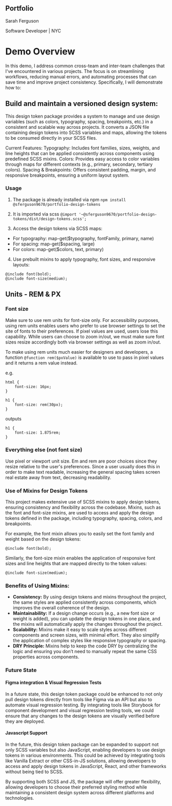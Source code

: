 Portfolio
-
Sarah Ferguson

Software Developer | NYC

# Demo Overview
In this demo, I address common cross-team and inter-team challenges that I've encountered in various projects. The focus is on streamlining workflows, reducing manual errors, and automating processes that can save time and improve project consistency. Specifically, I will demonstrate how to:

## Build and maintain a versioned design system:
This design token package provides a system to manage and use design variables (such as colors, typography, spacing, breakpoints, etc.) in a consistent and scalable way across projects. It converts a JSON file containing design tokens into SCSS variables and maps, allowing the tokens to be consumed directly in your SCSS files.

Current Features:
Typography: Includes font families, sizes, weights, and line heights that can be applied consistently across components using predefined SCSS mixins.
Colors: Provides easy access to color variables through maps for different contexts (e.g., primary, secondary, tertiary colors).
Spacing & Breakpoints: Offers consistent padding, margin, and responsive breakpoints, ensuring a uniform layout system.

### Usage
1. The package is already installed via npm `npm install @sferguson9670/portfolio-design-tokens`

2. It is imported via scss `@import '~@sferguson9670/portfolio-design-tokens/dist/design-tokens.scss';`

3. Access the design tokens via SCSS maps:

* For typography: map-get($typography, fontFamily, primary, name)
* For spacing: map-get($spacing, large)
* For colors: map-get($colors, text, primary)

4. Use prebuilt mixins to apply typography, font sizes, and responsive layouts:
```
@include font(bold);
@include font-size(medium);
```

## Units - REM & PX
### Font size
Make sure to use rem units for font-size only. For accessibility purposes, using rem units enables users who prefer to use browser settings to set the site of fonts to their preferences. If pixel values are used, users lose this capability. While users can choose to zoom in/out, we must make sure font sizes resize accordingly both via browser settings as well as zoom in/out.

To make using rem units much easier for designers and developers, a function `@function rem($pxValue)` is available to use to pass in pixel values and it returns a rem value instead.

e.g. 

```
html {
    font-size: 16px;
}

h1 {
    font-size: rem(30px);
}
```

outputs
```
h1 {
    font-size: 1.875rem;
}
```

### Everything else (not font size)
Use pixel or viewport unit size. Em and rem are poor choices since they resize relative to the user's preferences. Since a user usually does this in order to make text readable, increasing the general spacing takes screen real estate away from text, decreasing readability.

### Use of Mixins for Design Tokens
This project makes extensive use of SCSS mixins to apply design tokens, ensuring consistency and flexibility across the codebase. Mixins, such as the font and font-size mixins, are used to access and apply the design tokens defined in the package, including typography, spacing, colors, and breakpoints.

For example, the font mixin allows you to easily set the font family and weight based on the design tokens:

```
@include font(bold);
```

Similarly, the font-size mixin enables the application of responsive font sizes and line heights that are mapped directly to the token values:

```
@include font-size(medium);
```

### Benefits of Using Mixins:
* **Consistency:** By using design tokens and mixins throughout the project, the same styles are applied consistently across components, which improves the overall coherence of the design.
* **Maintainability:** If a design change occurs (e.g., a new font size or weight is added), you can update the design tokens in one place, and the mixins will automatically apply the changes throughout the project.
* **Scalability:** Mixins make it easy to scale styles across different components and screen sizes, with minimal effort. They also simplify the application of complex styles like responsive typography or spacing.
* **DRY Principle:** Mixins help to keep the code DRY by centralizing the logic and ensuring you don’t need to manually repeat the same CSS properties across components.

### Future State
#### Figma integration & Visual Regression Tests
In a future state, this design token package could be enhanced to not only pull design tokens directly from tools like Figma via an API but also to automate visual regression testing. By integrating tools like Storybook for component development and visual regression testing tools, we could ensure that any changes to the design tokens are visually verified before they are deployed.

#### Javascript Support
In the future, this design token package can be expanded to support not only SCSS variables but also JavaScript, enabling developers to use design tokens in various environments. This could be achieved by integrating tools like Vanilla Extract or other CSS-in-JS solutions, allowing developers to access and apply design tokens in JavaScript, React, and other frameworks without being tied to SCSS.

By supporting both SCSS and JS, the package will offer greater flexibility, allowing developers to choose their preferred styling method while maintaining a consistent design system across different platforms and technologies.